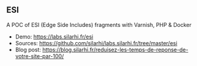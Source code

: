 ## ESI
A POC of ESI (Edge Side Includes) fragments with Varnish, PHP & Docker

* Demo: https://labs.silarhi.fr/esi
* Sources: https://github.com/silarhi/labs.silarhi.fr/tree/master/esi
* Blog post: https://blog.silarhi.fr/reduisez-les-temps-de-reponse-de-votre-site-par-100/
